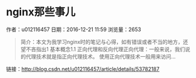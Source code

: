 # nginx那些事儿
作者：u012116457
日期：2016-12-21 11:59
浏览量：2653
> 简介：本文为我学习nginx时的笔记与心得，如有错误或者不当的地方，还望不吝指出1 基本概念1.1 正向代理和反向代理正向代理：一般来说，我们说的代理技术就是指正向代理技术。 
使用正向代理技术一般用来访问...

 链接：http://blog.csdn.net/u012116457/article/details/53782187
